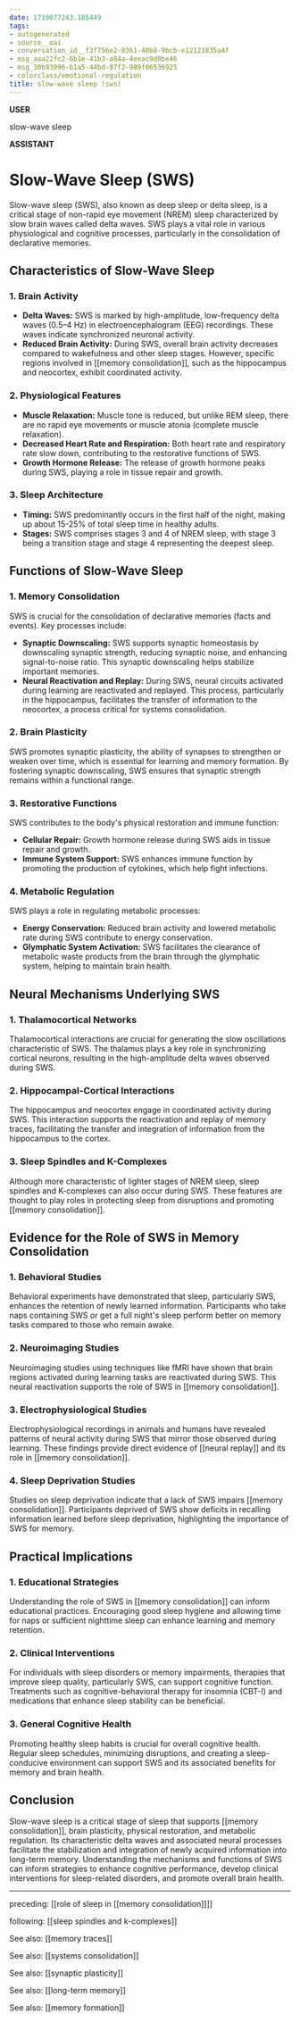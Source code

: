 ```yaml
---
date: 1719077243.185449
tags:
- autogenerated
- source__oai
- conversation_id__f3f756e2-0361-40b8-9bcb-e12121835a4f
- msg_aaa22fc2-6b1e-41b3-a84a-4eeac9d8be46
- msg_30b93096-b1a5-44bd-97f2-989f06536925
- colorclass/emotional-regulation
title: slow-wave sleep (sws)
---
```


**USER**

slow-wave sleep


**ASSISTANT**

# Slow-Wave Sleep (SWS)

Slow-wave sleep (SWS), also known as deep sleep or delta sleep, is a critical stage of non-rapid eye movement (NREM) sleep characterized by slow brain waves called delta waves. SWS plays a vital role in various physiological and cognitive processes, particularly in the consolidation of declarative memories.

## Characteristics of Slow-Wave Sleep

### 1. Brain Activity
- **Delta Waves:** SWS is marked by high-amplitude, low-frequency delta waves (0.5–4 Hz) in electroencephalogram (EEG) recordings. These waves indicate synchronized neuronal activity.
- **Reduced Brain Activity:** During SWS, overall brain activity decreases compared to wakefulness and other sleep stages. However, specific regions involved in [[memory consolidation]], such as the hippocampus and neocortex, exhibit coordinated activity.

### 2. Physiological Features
- **Muscle Relaxation:** Muscle tone is reduced, but unlike REM sleep, there are no rapid eye movements or muscle atonia (complete muscle relaxation).
- **Decreased Heart Rate and Respiration:** Both heart rate and respiratory rate slow down, contributing to the restorative functions of SWS.
- **Growth Hormone Release:** The release of growth hormone peaks during SWS, playing a role in tissue repair and growth.

### 3. Sleep Architecture
- **Timing:** SWS predominantly occurs in the first half of the night, making up about 15-25% of total sleep time in healthy adults.
- **Stages:** SWS comprises stages 3 and 4 of NREM sleep, with stage 3 being a transition stage and stage 4 representing the deepest sleep.

## Functions of Slow-Wave Sleep

### 1. Memory Consolidation
SWS is crucial for the consolidation of declarative memories (facts and events). Key processes include:
- **Synaptic Downscaling:** SWS supports synaptic homeostasis by downscaling synaptic strength, reducing synaptic noise, and enhancing signal-to-noise ratio. This synaptic downscaling helps stabilize important memories.
- **Neural Reactivation and Replay:** During SWS, neural circuits activated during learning are reactivated and replayed. This process, particularly in the hippocampus, facilitates the transfer of information to the neocortex, a process critical for systems consolidation.

### 2. Brain Plasticity
SWS promotes synaptic plasticity, the ability of synapses to strengthen or weaken over time, which is essential for learning and memory formation. By fostering synaptic downscaling, SWS ensures that synaptic strength remains within a functional range.

### 3. Restorative Functions
SWS contributes to the body's physical restoration and immune function:
- **Cellular Repair:** Growth hormone release during SWS aids in tissue repair and growth.
- **Immune System Support:** SWS enhances immune function by promoting the production of cytokines, which help fight infections.

### 4. Metabolic Regulation
SWS plays a role in regulating metabolic processes:
- **Energy Conservation:** Reduced brain activity and lowered metabolic rate during SWS contribute to energy conservation.
- **Glymphatic System Activation:** SWS facilitates the clearance of metabolic waste products from the brain through the glymphatic system, helping to maintain brain health.

## Neural Mechanisms Underlying SWS

### 1. Thalamocortical Networks
Thalamocortical interactions are crucial for generating the slow oscillations characteristic of SWS. The thalamus plays a key role in synchronizing cortical neurons, resulting in the high-amplitude delta waves observed during SWS.

### 2. Hippocampal-Cortical Interactions
The hippocampus and neocortex engage in coordinated activity during SWS. This interaction supports the reactivation and replay of memory traces, facilitating the transfer and integration of information from the hippocampus to the cortex.

### 3. Sleep Spindles and K-Complexes
Although more characteristic of lighter stages of NREM sleep, sleep spindles and K-complexes can also occur during SWS. These features are thought to play roles in protecting sleep from disruptions and promoting [[memory consolidation]].

## Evidence for the Role of SWS in Memory Consolidation

### 1. Behavioral Studies
Behavioral experiments have demonstrated that sleep, particularly SWS, enhances the retention of newly learned information. Participants who take naps containing SWS or get a full night's sleep perform better on memory tasks compared to those who remain awake.

### 2. Neuroimaging Studies
Neuroimaging studies using techniques like fMRI have shown that brain regions activated during learning tasks are reactivated during SWS. This neural reactivation supports the role of SWS in [[memory consolidation]].

### 3. Electrophysiological Studies
Electrophysiological recordings in animals and humans have revealed patterns of neural activity during SWS that mirror those observed during learning. These findings provide direct evidence of [[neural replay]] and its role in [[memory consolidation]].

### 4. Sleep Deprivation Studies
Studies on sleep deprivation indicate that a lack of SWS impairs [[memory consolidation]]. Participants deprived of SWS show deficits in recalling information learned before sleep deprivation, highlighting the importance of SWS for memory.

## Practical Implications

### 1. Educational Strategies
Understanding the role of SWS in [[memory consolidation]] can inform educational practices. Encouraging good sleep hygiene and allowing time for naps or sufficient nighttime sleep can enhance learning and memory retention.

### 2. Clinical Interventions
For individuals with sleep disorders or memory impairments, therapies that improve sleep quality, particularly SWS, can support cognitive function. Treatments such as cognitive-behavioral therapy for insomnia (CBT-I) and medications that enhance sleep stability can be beneficial.

### 3. General Cognitive Health
Promoting healthy sleep habits is crucial for overall cognitive health. Regular sleep schedules, minimizing disruptions, and creating a sleep-conducive environment can support SWS and its associated benefits for memory and brain health.

## Conclusion

Slow-wave sleep is a critical stage of sleep that supports [[memory consolidation]], brain plasticity, physical restoration, and metabolic regulation. Its characteristic delta waves and associated neural processes facilitate the stabilization and integration of newly acquired information into long-term memory. Understanding the mechanisms and functions of SWS can inform strategies to enhance cognitive performance, develop clinical interventions for sleep-related disorders, and promote overall brain health.


---

preceding: [[role of sleep in [[memory consolidation]]]]  


following: [[sleep spindles and k-complexes]]

See also: [[memory traces]]


See also: [[systems consolidation]]


See also: [[synaptic plasticity]]


See also: [[long-term memory]]


See also: [[memory formation]]